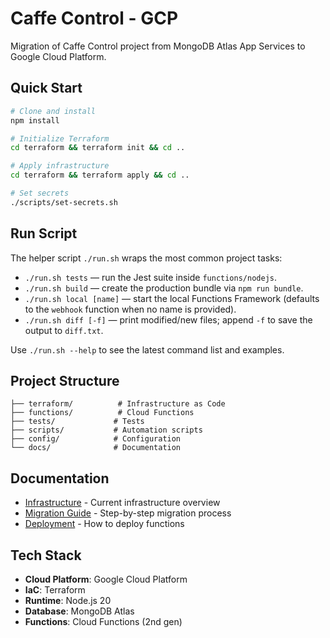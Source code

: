 # Caffe Control - GCP

Migration of Caffe Control project from MongoDB Atlas App Services to Google Cloud Platform.

## Quick Start
```bash
# Clone and install
npm install

# Initialize Terraform
cd terraform && terraform init && cd ..

# Apply infrastructure
cd terraform && terraform apply && cd ..

# Set secrets
./scripts/set-secrets.sh
```

## Run Script

The helper script `./run.sh` wraps the most common project tasks:

- `./run.sh tests` — run the Jest suite inside `functions/nodejs`.
- `./run.sh build` — create the production bundle via `npm run bundle`.
- `./run.sh local [name]` — start the local Functions Framework (defaults to the `webhook` function when no name is provided).
- `./run.sh diff [-f]` — print modified/new files; append `-f` to save the output to `diff.txt`.

Use `./run.sh --help` to see the latest command list and examples.

## Project Structure
```
├── terraform/          # Infrastructure as Code
├── functions/          # Cloud Functions
├── tests/             # Tests
├── scripts/           # Automation scripts
├── config/            # Configuration
└── docs/              # Documentation
```

## Documentation

- [Infrastructure](docs/infrastructure.md) - Current infrastructure overview
- [Migration Guide](docs/migration-guide.md) - Step-by-step migration process
- [Deployment](docs/deployment.md) - How to deploy functions

## Tech Stack

- **Cloud Platform**: Google Cloud Platform
- **IaC**: Terraform
- **Runtime**: Node.js 20
- **Database**: MongoDB Atlas
- **Functions**: Cloud Functions (2nd gen)
